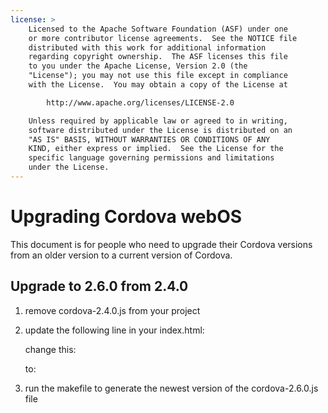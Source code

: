 ```yaml
---
license: >
    Licensed to the Apache Software Foundation (ASF) under one
    or more contributor license agreements.  See the NOTICE file
    distributed with this work for additional information
    regarding copyright ownership.  The ASF licenses this file
    to you under the Apache License, Version 2.0 (the
    "License"); you may not use this file except in compliance
    with the License.  You may obtain a copy of the License at

        http://www.apache.org/licenses/LICENSE-2.0

    Unless required by applicable law or agreed to in writing,
    software distributed under the License is distributed on an
    "AS IS" BASIS, WITHOUT WARRANTIES OR CONDITIONS OF ANY
    KIND, either express or implied.  See the License for the
    specific language governing permissions and limitations
    under the License.
---
```


Upgrading Cordova webOS
=======================

This document is for people who need to upgrade their Cordova versions from an older version to a current version of Cordova.

## Upgrade to 2.6.0 from 2.4.0 ##

1. remove cordova-2.4.0.js from your project

2. update the following line in your index.html:

    change this:
    <script type="text/javascript" src="cordova-2.4.0.js"></script> 
    
    to:
    <script type="text/javascript" src="cordova-2.6.0.js"></script> 

3. run the makefile to generate the newest version of the cordova-2.6.0.js file

